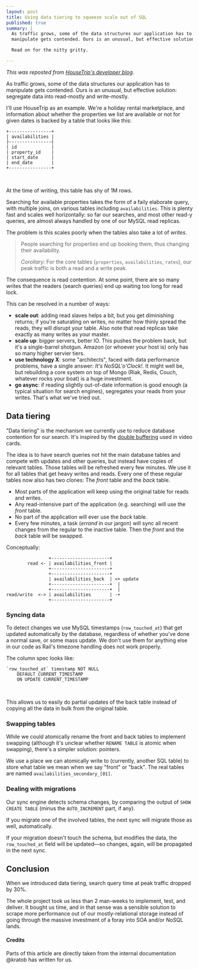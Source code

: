 ```yaml
---
layout: post
title: Using data tiering to squeeze scale out of SQL
published: true
summary: |
  As traffic grows, some of the data structures our application has to
  manipulate gets contended. Ours is an unusual, but effective solution: segregate data into read-mostly and write-mostly.

  Read on for the nitty gritty.

---
```


*This was reposted from [HouseTrip's developer blog](http://dev.housetrip.com).*

As traffic grows, some of the data structures our application has to
manipulate gets contended. Ours is an unusual, but effective solution: segregate data into read-mostly and write-mostly.

I'll use HouseTrip as an example. We're a holiday rental marketplace, and
information about whether the properties we list are available or not for
given dates is backed by a table that looks like this:

    +----------------+
    | availabilities |
    ├----------------┤
    | id             |
    | property_id    |
    | start_date     |
    | end_date       |
    +----------------+

<br/>

At the time of writing, this table has shy of 1M rows.

Searching for available properties takes the form of a faily elaborate
query, with multiple joins, on various tables including `availabilities`.
This is plenty fast and scales well horizontally: so far our searches, and
most other read-y queries, are almost always handled by one of our MySQL read
replicas.

The problem is this scales poorly when the tables also take a lot of *writes*.

>  People searching for properties end up booking them, thus changing their
>  availability.
>
>  *Corollary*:
>  For the core tables (`properties`, `availabilities`, `rates`), our peak
>  traffic is both a read and a write peak.

The consequence is read contention. At some point, there are so many writes
that the readers (search queries) end up waiting too long for read lock.

This can be resolved in a number of ways:

- **scale out**: adding read slaves helps a bit, but you get diminishing
  returns; if you're saturating on writes, no matter how thinly spread the
  reads, they will disrupt your table. Also note that read replicas take
  exactly as many writes as your master.
- **scale up**: bigger servers, better IO. This pushes the problem back, but
  it's a single-barrel shotgun. Amazon (or whoever your host is) only has so
  many higher servier tiers.
- **use technology X**: some "architects", faced with data performance problems,
  have a single answer: *It's NoSQL'o'Clock!*. It might well be, but rebuilding
  a core system on top of Mongo (Riak, Redis, Couch, whatever rocks your boat)
  is a huge investment.
- **go async**: if reading slightly out-of-date information is good enough (a
  typical situation for search engines), segregates your reads from your writes.
  That's what we've tried out.


## Data tiering

"Data tiering" is the mechanism we currently use to reduce database contention
for our search. It's inspired by the
[double buffering](http://en.wikipedia.org/wiki/Multiple_buffering) used
in video cards.

The idea is to have search queries not hit the main database tables and
compete with updates and other queries, but instead have copies of relevant
tables. Those tables will be refreshed every few minutes.
We use it for all tables that get heavy writes and reads.
Every one of these regular tables now also has two clones: The *front* table
and the *back* table.

- Most parts of the application will keep using the original table for reads
  and writes.
- Any read-intensive part of the application (e.g. searching) will use the
  *front* table.
- No part of the application will ever use the *back* table.
- Every few minutes, a task (*errand* in our jargon) will sync all recent
  changes from the regular to the inactive table. Then the *front* and the
  *back* table will be swapped.

Conceptually:

                    +----------------------+
            read <- | availabilities_front |
                    +----------------------+
                    +----------------------+           
                    | availabilities_back  | <+ update 
                    +----------------------+  |         
                    +----------------------+  |
    read/︎write  <-> | availabilities       | -+
                    +----------------------+

### Syncing data

To detect changes we use MySQL timestamps (`row_touched_at`) that get
updated automatically by the database, regardless of whether you've done a
normal save, or some mass update. We don't use them for anything else in
our code as Rail's timezone handling does not work properly.

The column spec looks like:

    `row_touched_at` timestamp NOT NULL
        DEFAULT CURRENT_TIMESTAMP
        ON UPDATE CURRENT_TIMESTAMP

<br/>

This allows us to easily do partial updates of the back table instead of
copying all the data in bulk from the original table.


### Swapping tables

While we could atomically rename the front and back tables to implement
swapping (although it's unclear whether `RENAME TABLE` is atomic when
swapping), there's a simpler solution: pointers.

We use a place we can atomically write to (currently, another SQL table) to
store what table we mean when we say "front" or "back". The real tables are
named `availabilities_secondary_[01]`.


### Dealing with migrations

Our sync engine detects schema changes, by comparing the output of `SHOW
CREATE TABLE` (minus the `AUTO_INCREMENT` part, if any).

If you migrate one of the involved tables, the next sync will migrate those
as well, automatically.

If your migration doesn't touch the schema, but modifies the data, the
`row_touched_at` field will be updated—so changes, again, will be propagated
in the next sync.


## Conclusion

When we introduced data tiering, search query time at peak traffic dropped
by 30%.

The whole project took us less than 2 man-weeks to implement, test, and
deliver. It bought us time, and in that sense was a sensible solution to
scrape more performance out of our mostly-relational storage instead of
going through the massive investment of a foray into SOA and/or NoSQL lands.


#### Credits

Parts of this article are directly taken from the internal documentation
@kratob has written for us.


